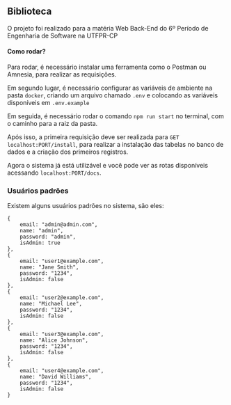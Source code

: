 ## Biblioteca

O projeto foi realizado para a matéria Web Back-End do 6º Período de Engenharia de Software na UTFPR-CP

#### Como rodar?

Para rodar, é necessário instalar uma ferramenta como o Postman ou Amnesia, para realizar as requisições.

Em segundo lugar, é necessário configurar as variáveis de ambiente na pasta `docker`, criando um arquivo chamado `.env` e colocando as variáveis disponíveis em `.env.example`

Em seguida, é necessário rodar o comando `npm run start` no terminal, com o caminho para a raiz da pasta.

Após isso, a primeira requisição deve ser realizada para `GET localhost:PORT/install`, para realizar a instalação das tabelas no banco de dados e a criação dos primeiros registros.

Agora o sistema já está utilizável e você pode ver as rotas disponíveis acessando `localhost:PORT/docs`.

### Usuários padrões

Existem alguns usuários padrões no sistema, são eles:
```
{
    email: "admin@admin.com",
    name: "admin",
    password: "admin",
    isAdmin: true
},
{
    email: "user1@example.com",
    name: "Jane Smith",
    password: "1234",
    isAdmin: false
},
{
    email: "user2@example.com",
    name: "Michael Lee",
    password: "1234",
    isAdmin: false
},
{
    email: "user3@example.com",
    name: "Alice Johnson",
    password: "1234",
    isAdmin: false
},
{
    email: "user4@example.com",
    name: "David Williams",
    password: "1234",
    isAdmin: false
}
```